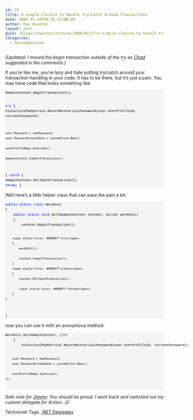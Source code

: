 ```yaml
---
id: 15
title: A Simple Closure To Handle Try/Catch Around Transactions
date: 2008-03-28T00:35:11+00:00
author: Ray Houston
layout: post
guid: /blogs/rhouston/archive/2008/03/27/a-simple-closure-to-handle-try-catch-around-transactions.aspx
categories:
  - Uncategorized
---
```

_(Updated: I moved the begin transaction outside of the try as [Chad](http://www.lostechies.com/blogs/chad_myers/default.aspx) suggested in the comments.)_

If you&#8217;re like me, you&#8217;re lazy and hate putting try/catch around your transaction handling in your code. It has to be there, but it&#8217;s just a pain. You may have code that looks something like:

<div>
  <pre style="padding-right: 0px;padding-left: 0px;font-size: 8pt;padding-bottom: 0px;margin: 0em;overflow: visible;width: 100%;color: black;border-top-style: none;line-height: 12pt;padding-top: 0px;font-family: consolas, 'Courier New', courier, monospace;border-right-style: none;border-left-style: none;background-color: #f4f4f4;border-bottom-style: none">domainContext.BeginTransaction();

<span style="color: #0000ff">try</span>
{
    historicalPwdService.RecordHistoricalPassword(user.UserProfileID, currentPassword);

    user.Password = newPassword;
    user.PasswordCreateDate = systemClock.Now();

    userProfileRepo.Save(user);

    domainContext.CommitTransaction();
}
<span style="color: #0000ff">catch</span>
{
    domainContext.RollbackTransaction();
    <span style="color: #0000ff">throw</span>;
}
</pre>
</div>

Well here&#8217;s a little helper class that can ease the pain a bit:

<div>
  <pre style="padding-right: 0px;padding-left: 0px;font-size: 8pt;padding-bottom: 0px;margin: 0em;overflow: visible;width: 100%;color: black;border-top-style: none;line-height: 12pt;padding-top: 0px;font-family: consolas, 'Courier New', courier, monospace;border-right-style: none;border-left-style: none;background-color: #f4f4f4;border-bottom-style: none"><span style="color: #0000ff">public</span> <span style="color: #0000ff">static</span> <span style="color: #0000ff">class</span> WorkUnit
{
    <span style="color: #0000ff">public</span> <span style="color: #0000ff">static</span> <span style="color: #0000ff">void</span> Do(IDomainContext context, Action workUnit)
    {
        context.BeginTransaction();

        <span style="color: #0000ff">try</span>
        {
            workUnit();
                
            context.CommitTransaction();
        }
        <span style="color: #0000ff">catch</span>
        {
            context.RollbackTransaction();

            <span style="color: #0000ff">throw</span>;
        }
    }
}
</pre>
</div>

now you can use it with an anonymous method:

<div>
  <pre style="padding-right: 0px;padding-left: 0px;font-size: 8pt;padding-bottom: 0px;margin: 0em;overflow: visible;width: 100%;color: black;border-top-style: none;line-height: 12pt;padding-top: 0px;font-family: consolas, 'Courier New', courier, monospace;border-right-style: none;border-left-style: none;background-color: #f4f4f4;border-bottom-style: none">WorkUnit.Do(domainContext, ()=&gt;
    {
        historicalPwdService.RecordHistoricalPassword(user.UserProfileID, currentPassword);

        user.Password = newPassword;
        user.PasswordCreateDate = systemClock.Now();

        userProfileRepo.Save(user);
    });
</pre>
</div>

_Side note for [Jimmy](http://www.lostechies.com/blogs/jimmy_bogard/archive/2008/03/26/stop-creating-custom-delegate-types.aspx): You should be proud. I went back and switched out my custom delegate for Action. 😉_

<div class="wlWriterSmartContent" style="padding-right: 0px;padding-left: 0px;padding-bottom: 0px;margin: 0px;padding-top: 0px">
  Technorati Tags: <a href="http://technorati.com/tags/.NET" rel="tag">.NET</a>,<a href="http://technorati.com/tags/Delegates" rel="tag">Delegates</a>
</div>